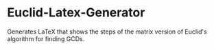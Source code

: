 # Euclid-Latex-Generator
Generates LaTeX that shows the steps of the matrix version of Euclid's algorithm for finding GCDs.
